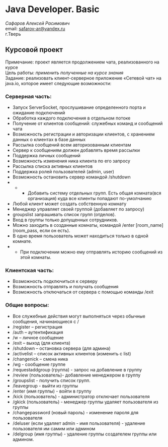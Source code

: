 # Java Developer. Basic

_Сафаров Алексей Расимович_  
email: <safarov-ar@yandex.ru>  
г.Тверь

## Курсовой проект

Примечание: проект является продолжением чата, реализованного на курсе  
Цель работы: _применить полученные на курсе знания_  
Задание: реализовать клиент-серверное приложение «Сетевой чат» на java.io, которое имеет следующие возможности:

### Серверная часть:

- Запуск ServerSocket, прослушивание определенного порта и ожидание подключений
- Обработка каждого подключения в отдельном потоке
- Получение от клиентов сообщений: служебных команд и сообщений чата
- Возможность регистрации и авторизации клиентов, с хранением данных о клиентах в базе данных
- Рассылка сообщений всем авторизованным клиентам
- Сервер к сообщениям должен добавлять время рассылки
- Поддержка личных сообщений
- Возможность изменения ника клиента по его запросу
- Рассылка списка активных клиентов
- Поддержка ролей пользователей (admin, user)
- Возможность остановить сервер командой /shutdown
- - - Добавить систему отдельных групп. Есть общая комната(вся организация) куда все клиенты попадают по-умолчанию
- Любой клиент может создать собственную комнату
- Менеджер управляет своей группой (добавляет по запросу)
- groupslist запрашивать список групп (отделов).
- Вход в группы только допущенных сотрудников.
- Можно заходить в созданные комнаты, командой /enter [room_name] (room_pass, если он есть).
- В одно время пользователь может находиться только в одной комнате.
- - При подключении можно ему отправлять историю сообщений из этой комнаты.

### Клиентская часть:

- Возможность подключиться к серверу
- Возможность отправлять и получать сообщения
- Возможность отключаться от сервера с помощью команды /exit

### Общие вопросы:

- Все служебные действия могут выполняться через обычные сообщения, начинающиеся с /
- /register – регистрация
- /auth – аутентификация
- /w – личное сообщение
- /exit – выход (для клиента)
- /shutdown – остановка сервера (для админа)
- /activelist – список активных клиентов (изменить с list)
- /changenick – смена ника
- /wg - сообщение группе
- /requestaddgroup (группа) - запрос на добавление в группу
- /review (пользователь)- добавление менеджером в группу
- /groupslist - получить список групп.
- /leavegroup - выйти из группы
- /enter (имя группы) - войти в группу
- /kick (пользователь) - администратор отключает пользователя
- /gkick (пользователь) - менеджер группы удаляет пользователя из группы
- /changepassword (новый пароль) - изменение пароля для пользователя
- /deluser (если удаляет admin - имя пользователя) - удаление пользователя им самим или админом
- /delgroup (имя группы) - удаление группы создателем группы или админом.  
 